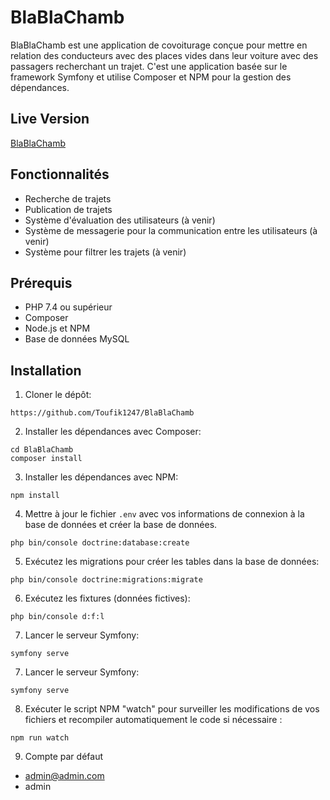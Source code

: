 # BlaBlaChamb

BlaBlaChamb est une application de covoiturage conçue pour mettre en relation des conducteurs avec des places vides dans leur voiture avec des passagers recherchant un trajet. C'est une application basée sur le framework Symfony et utilise Composer et NPM pour la gestion des dépendances.

## Live Version

[BlaBlaChamb](https://blablachamb.2screens.dev/)

## Fonctionnalités

- Recherche de trajets
- Publication de trajets
- Système d'évaluation des utilisateurs (à venir)
- Système de messagerie pour la communication entre les utilisateurs (à venir)
- Système pour filtrer les trajets (à venir)

## Prérequis

- PHP 7.4 ou supérieur
- Composer
- Node.js et NPM
- Base de données MySQL

## Installation

1. Cloner le dépôt:

```
https://github.com/Toufik1247/BlaBlaChamb
```

2. Installer les dépendances avec Composer:

```
cd BlaBlaChamb
composer install
```


3. Installer les dépendances avec NPM:

```
npm install
```


4. Mettre à jour le fichier `.env` avec vos informations de connexion à la base de données et créer la base de données.

```
php bin/console doctrine:database:create
```

5. Exécutez les migrations pour créer les tables dans la base de données:

```
php bin/console doctrine:migrations:migrate
```

6. Exécutez les fixtures (données fictives):

```
php bin/console d:f:l
```


7. Lancer le serveur Symfony:

```
symfony serve
```

7. Lancer le serveur Symfony:

```
symfony serve
```

8. Exécuter le script NPM "watch" pour surveiller les modifications de vos fichiers et recompiler automatiquement le code si nécessaire :

```
npm run watch
```

9. Compte par défaut

- admin@admin.com
- admin
